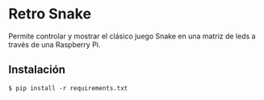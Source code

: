 # Retro Snake
Permite controlar y mostrar el clásico juego Snake en una matriz de leds a través de una Raspberry Pi.

## Instalación

    $ pip install -r requirements.txt